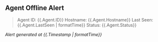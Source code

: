 ## Agent Offline Alert

> Agent ID: {{.Agent.ID}}
> Hostname: {{.Agent.Hostname}}
> Last Seen: {{.Agent.LastSeen | formatTime}}
> Status: {{.Agent.Status}}

_Alert generated at {{.Timestamp | formatTime}}_
